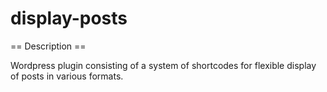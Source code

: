 # display-posts

== Description ==

Wordpress plugin consisting of a system of shortcodes for flexible display of posts in various formats.


